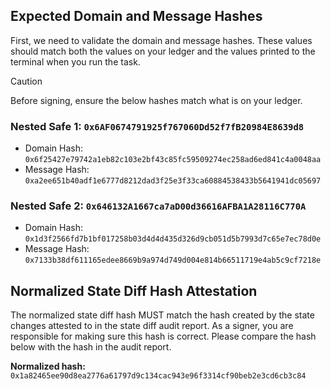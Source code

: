 ## Expected Domain and Message Hashes

First, we need to validate the domain and message hashes. These values should match both the values on your ledger and
the values printed to the terminal when you run the task.

> [!CAUTION]
>
> Before signing, ensure the below hashes match what is on your ledger.
>
> ### Nested Safe 1: `0x6AF0674791925f767060Dd52f7fB20984E8639d8`
>
> - Domain Hash: `0x6f25427e79742a1eb82c103e2bf43c85fc59509274ec258ad6ed841c4a0048aa`
> - Message Hash: `0xa2ee651b40adf1e6777d8212dad3f25e3f33ca60884538433b5641941dc05697`
>
> ### Nested Safe 2: `0x646132A1667ca7aD00d36616AFBA1A28116C770A`
>
> - Domain Hash: `0x1d3f2566fd7b1bf017258b03d4d4d435d326d9cb051d5b7993d7c65e7ec78d0e`
> - Message Hash: `0x7133b38df611165edee8669b9a974d749d004e814b66511719e4ab5c9cf7218e`

## Normalized State Diff Hash Attestation

The normalized state diff hash MUST match the hash created by the state changes attested to in the state diff audit report.
As a signer, you are responsible for making sure this hash is correct. Please compare the hash below with the hash in the audit report.

**Normalized hash:** `0x1a82465ee90d8ea2776a61797d9c134cac943e96f3314cf90beb2e3cd6cb3c84`
